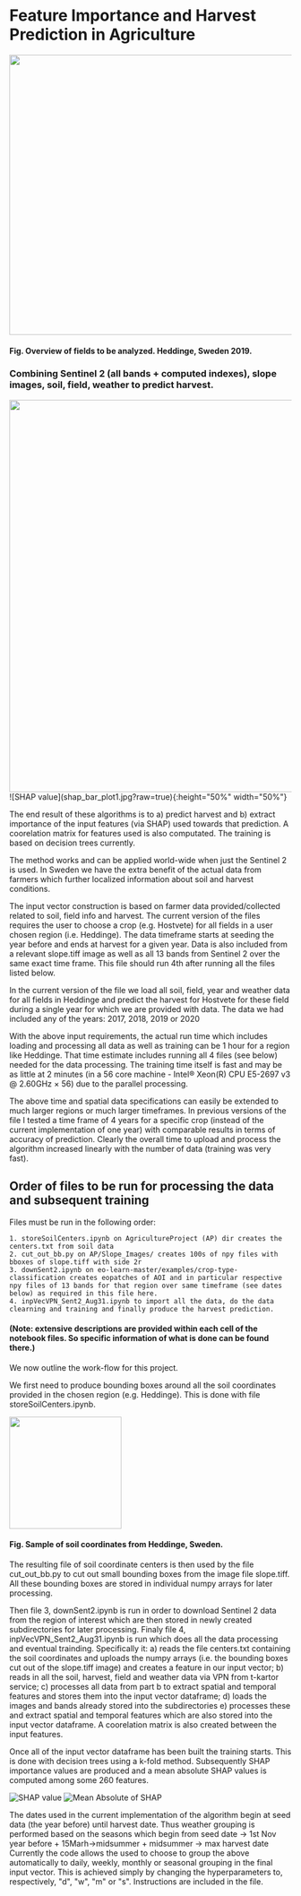 # Feature Importance and Harvest Prediction in Agriculture 

<img src="https://github.com/a0s6044/Agro_Feat_importance/blob/main/images/bb_hed_fields.png" width="700" height="500">
<h4>Fig. Overview of fields to be analyzed. Heddinge, Sweden 2019. </h4>


### Combining Sentinel 2 (all bands + computed indexes), slope images, soil, field, weather to predict harvest. 
<img src="https://github.com/a0s6044/Agro_Feat_importance/blob/main/images/bb_hed_fields.png" width="900" height="700">
![SHAP value](shap_bar_plot1.jpg?raw=true){:height="50%" width="50%"}

The end result of these algorithms is to a) predict harvest and b) extract importance of the input features (via SHAP) used towards that prediction. A coorelation matrix for features used is also computated. The training is based on decision trees currently. 

The method works and can be applied world-wide when just the Sentinel 2 is used. In Sweden we have the extra benefit of the actual data from farmers which further localized information about soil and harvest conditions.

The input vector construction is based on farmer data provided/collected related to soil, field info and harvest. The current version of the files requires the user to choose a crop  (e.g. Hostvete) for all fields in a user chosen region (i.e. Heddinge). The data timeframe starts at seeding the year before and ends at harvest for a given year. Data is also included from a relevant slope.tiff image as well as all 13 bands from Sentinel 2 over the same exact time frame.
This file should run 4th after running all the files listed below.

In the current version of the file we load all soil, field, year and weather data for all fields in Heddinge and predict the harvest for Hostvete for these field during a single year for which we are provided with data. The data we had included any of the years: 2017, 2018, 2019 or 2020

With the above input requirements, the actual run time which includes loading and processing all data as well as training can be 1 hour for a region like Heddinge. That time estimate includes running all 4 files (see below) needed for the data processing. The training time itself is fast and may be as little at 2 minutes (in a 56 core machine - Intel® Xeon(R) CPU E5-2697 v3 @ 2.60GHz × 56) due to the parallel processing.

The above time and spatial data specifications can easily be extended to much larger regions or much larger timeframes. In previous versions of the file I tested a time frame of 4 years for a specific crop (instead of the current implementation of one year) with comparable results in terms of accuracy of prediction.  Clearly the overall time to upload and process the algorithm increased linearly with the number of data (training was very fast).

## Order of files to be run for processing the data and subsequent training

Files must be run in the following order:

    1. storeSoilCenters.ipynb on AgricultureProject (AP) dir creates the centers.txt from soil data
    2. cut_out_bb.py on AP/Slope_Images/ creates 100s of npy files with bboxes of slope.tiff with side 2r
    3. downSent2.ipynb on eo-learn-master/examples/crop-type-classification creates eopatches of AOI and in particular respective npy files of 13 bands for that region over same timeframe (see dates below) as required in this file here.
    4. inpVecVPN_Sent2_Aug31.ipynb to import all the data, do the data clearning and training and finally produce the harvest prediction.

#### (Note: extensive descriptions are provided within each cell of the notebook files. So specific information of what is done can be found there.)

We now outline the work-flow for this project. 

We first need to produce bounding boxes around all the soil coordinates provided in the chosen region (e.g. Heddinge). This is done with file storeSoilCenters.ipynb. 

<img src="https://github.com/a0s6044/Agro_Feat_importance/blob/main/images/centers.png" width="200" height="200">
<h4>Fig. Sample of soil coordinates from Heddinge, Sweden. </h4>

The resulting file of soil coordinate centers is then used by the file cut_out_bb.py to cut out small bounding boxes from the image file slope.tiff. All these bounding boxes are stored in individual numpy arrays for later processing. 

Then file 3, downSent2.ipynb is run in order to download Sentinel 2 data from the region of interest which are then stored in newly created subdirectories for later processing. Finaly file 4, inpVecVPN_Sent2_Aug31.ipynb is run which does all the data processing and eventual trainding. Specifically it: a) reads the file centers.txt containing the soil coordinates and uploads the numpy arrays (i.e. the bounding boxes cut out of the slope.tiff image) and creates a feature in our input vector; b) reads in all the soil, harvest, field and weather data via VPN from t-kartor service; c) processes all data from part b to extract spatial and temporal features and stores them into the input vector dataframe; d) loads the images and bands already stored into the subdirectories e) processes these and extract spatial and temporal features which are also stored into the input vector dataframe. A coorelation matrix is also created between the input features.

Once all of the input vector dataframe has been built the training starts. This is done with decision trees using a k-fold method. Subsequently SHAP importance values are produced and a mean absolute SHAP values is computed among some 260 features.

![SHAP value](shap_bar_plot1.jpg?raw=true)
![Mean Absolute of SHAP](shap_bar_plot2.jpg?raw=true)


The dates used in the current implementation of the algorithm begin at seed data (the year before) until harvest date. 
Thus weather grouping is performed based on the seasons which begin from seed date -> 1st Nov year before + 15Marh->midsummer + midsummer -> max harvest date
Currently the code allows the used to choose to group the above automatically to daily, weekly, monthly or seasonal grouping in the final input vector. This is achieved simply by changing the hyperparameters to, respectively, "d", "w", "m" or "s". Instructions are included in the file.

